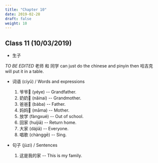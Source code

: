 ```yaml
---
title: "Chapter 10"
date: 2019-02-28
draft: false
weight: 10
---
```


## Class 11 (10/03/2019)

- 生子

*TO BE EDITED* 老师 和 同学 can just do the chinese and pinyin then 哈吉克  will put it in a table.

- 词语 (cíyǔ) / Words and expressions

	1. 爷爷👴 (yéye) -- Grandfather.
	2. 奶奶👵 (nǎinai) -- Grandmother.
	3. 爸爸👨 (bàba) -- Father.
	4. 妈妈👩 (māma) -- Mother.
	5. 放学 (fàngxué) -- Out of school.
	6. 回家 (huíjiā) -- Return home.
	7. 大家 (dájiā) -- Everyone.
	8. 唱歌 (chànggē) -- Sing.

- 句子 (jùzi) / Sentences

    1. 这是我的家 -- This is my family.








